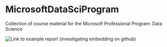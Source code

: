 # MicrosoftDataSciProgram
Collection of course material for the Microsoft Professional Program: Data Science

![Link to example report (investigating embedding on github)](https://app.powerbi.com/view?r=eyJrIjoiOTFmMGZmNGMtYjY2Yy00NGZlLWFmODgtMTcyMzUzNWY0NTcwIiwidCI6IjQ4MWNiNWMzLWMzOGItNDVjZS05NzZhLTMyY2ZhYWQ5YzE2MCIsImMiOjh9)
